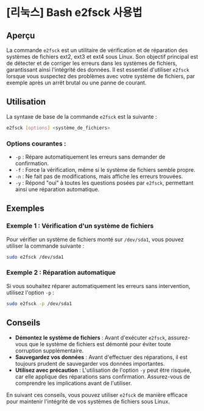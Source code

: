 # [리눅스] Bash e2fsck 사용법

## Aperçu
La commande `e2fsck` est un utilitaire de vérification et de réparation des systèmes de fichiers ext2, ext3 et ext4 sous Linux. Son objectif principal est de détecter et de corriger les erreurs dans les systèmes de fichiers, garantissant ainsi l'intégrité des données. Il est essentiel d'utiliser `e2fsck` lorsque vous suspectez des problèmes avec votre système de fichiers, par exemple après un arrêt brutal ou une panne de courant.

## Utilisation
La syntaxe de base de la commande `e2fsck` est la suivante :

```bash
e2fsck [options] <système_de_fichiers>
```

### Options courantes :
- `-p` : Répare automatiquement les erreurs sans demander de confirmation.
- `-f` : Force la vérification, même si le système de fichiers semble propre.
- `-n` : Ne fait pas de modifications, mais affiche les erreurs trouvées.
- `-y` : Répond "oui" à toutes les questions posées par `e2fsck`, permettant ainsi une réparation automatique.

## Exemples
### Exemple 1 : Vérification d'un système de fichiers
Pour vérifier un système de fichiers monté sur `/dev/sda1`, vous pouvez utiliser la commande suivante :

```bash
sudo e2fsck /dev/sda1
```

### Exemple 2 : Réparation automatique
Si vous souhaitez réparer automatiquement les erreurs sans intervention, utilisez l'option `-p` :

```bash
sudo e2fsck -p /dev/sda1
```

## Conseils
- **Démontez le système de fichiers** : Avant d'exécuter `e2fsck`, assurez-vous que le système de fichiers est démonté pour éviter toute corruption supplémentaire.
- **Sauvegardez vos données** : Avant d'effectuer des réparations, il est toujours prudent de sauvegarder vos données importantes.
- **Utilisez avec précaution** : L'utilisation de l'option `-y` peut être risquée, car elle applique des réparations sans confirmation. Assurez-vous de comprendre les implications avant de l'utiliser.

En suivant ces conseils, vous pouvez utiliser `e2fsck` de manière efficace pour maintenir l'intégrité de vos systèmes de fichiers sous Linux.